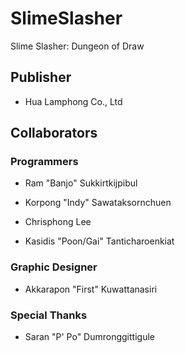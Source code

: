 # SlimeSlasher
Slime Slasher: Dungeon of Draw

## Publisher

* Hua Lamphong Co., Ltd

## Collaborators

### Programmers

* Ram "Banjo" Sukkirtkijpibul

* Korpong "Indy" Sawataksornchuen

* Chrisphong Lee

* Kasidis "Poon/Gai" Tanticharoenkiat

### Graphic Designer

* Akkarapon "First" Kuwattanasiri

### Special Thanks

* Saran "P' Po" Dumronggittigule

